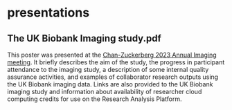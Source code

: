# presentations

## The UK Biobank Imaging study.pdf
This poster was presented at the [Chan-Zuckerberg 2023 Annual Imaging meeting](https://chanzuckerberg.com/science/meetings/).
It briefly describes the aim of the study, the progress in participant attendance to the imaging study, a description of some internal quality assurance activities, and examples of collaborator research outputs using the UK Biobank imaging data.
Links are also provided to the UK Biobank imaging study and information about availability of researcher cloud computing credits for use on the Research Analysis Platform.
